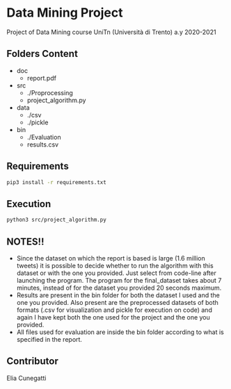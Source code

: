 # Data Mining Project
Project of Data Mining course UniTn (Università di Trento) a.y 2020-2021

## Folders Content
* doc
  - report.pdf
* src
  - ./Proprocessing
  - project_algorithm.py
* data
  - ./csv
  - ./pickle
* bin
  - ./Evaluation
  - results.csv
## Requirements
```bash
pip3 install -r requirements.txt
```
## Execution
```bash
python3 src/project_algorithm.py
```
## NOTES!!
* Since the dataset on which the report is based is large (1.6 million tweets) it is possible to decide whether to run the algorithm with this dataset or with the one you provided.
Just select from code-line after launching the program.
The program for the final_dataset takes about 7 minutes, instead of for the dataset you provided 20 seconds maximum.
* Results are present in the bin folder for both the dataset I used and the one you provided.
Also present are the preprocessed datasets of both formats (.csv for visualization and pickle for execution on code) and again I have kept both the one used for the project and the one you provided.
* All files used for evaluation are inside the bin folder according to what is specified in the report.
## Contributor
Elia Cunegatti
